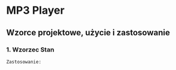 # MP3 Player

## Wzorce projektowe, użycie i zastosowanie

### 1. Wzorzec Stan
    Zastosowanie:
    